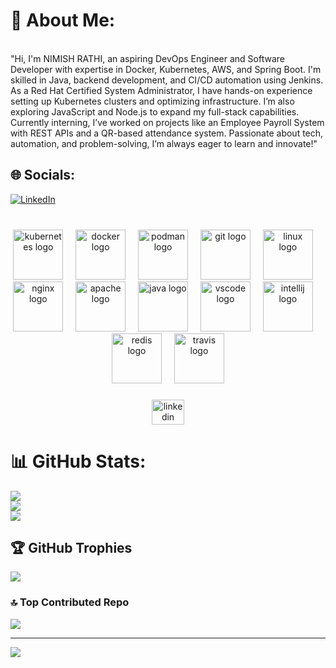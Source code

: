 # 💫 About Me:
<br>"Hi, I'm NIMISH RATHI, an aspiring DevOps Engineer and Software Developer with expertise in Docker, Kubernetes, AWS, and Spring Boot. I'm skilled in Java, backend development, and CI/CD automation using Jenkins. As a Red Hat Certified System Administrator, I have hands-on experience setting up Kubernetes clusters and optimizing infrastructure. I’m also exploring JavaScript and Node.js to expand my full-stack capabilities. Currently interning, I’ve worked on projects like an Employee Payroll System with REST APIs and a QR-based attendance system. Passionate about tech, automation, and problem-solving, I’m always eager to learn and innovate!"



## 🌐 Socials:
[![LinkedIn](https://img.shields.io/badge/LinkedIn-%230077B5.svg?logo=linkedin&logoColor=white)](www.linkedin.com/in/nimish-rathi-593125239) 

<div align="left">
</div>

### 

<br clear="both">

<div align="center">
  <img src="https://cdn.jsdelivr.net/gh/devicons/devicon/icons/kubernetes/kubernetes-plain.svg" height="80" alt="kubernetes logo"  />
  <img width="12" />
  <img src="https://cdn.jsdelivr.net/gh/devicons/devicon/icons/docker/docker-original.svg" height="80" alt="docker logo"  />
  <img width="12" />
  <img src="https://cdn.jsdelivr.net/gh/devicons/devicon/icons/podman/podman-original.svg" height="80" alt="podman logo"  />
  <img width="12" />
  <img src="https://cdn.jsdelivr.net/gh/devicons/devicon/icons/git/git-original.svg" height="80" alt="git logo"  />
  <img width="12" />
  <img src="https://cdn.jsdelivr.net/gh/devicons/devicon/icons/linux/linux-original.svg" height="80" alt="linux logo"  />
  <img width="12" />
  <img src="https://cdn.jsdelivr.net/gh/devicons/devicon/icons/nginx/nginx-original.svg" height="80" alt="nginx logo"  />
  <img width="12" />
  <img src="https://cdn.jsdelivr.net/gh/devicons/devicon/icons/apache/apache-original.svg" height="80" alt="apache logo"  />
  <img width="12" />
  <img src="https://cdn.jsdelivr.net/gh/devicons/devicon/icons/java/java-original.svg" height="80" alt="java logo"  />
  <img width="12" />
  <img src="https://cdn.jsdelivr.net/gh/devicons/devicon/icons/vscode/vscode-original.svg" height="80" alt="vscode logo"  />
  <img width="12" />
  <img src="https://cdn.jsdelivr.net/gh/devicons/devicon/icons/intellij/intellij-original.svg" height="80" alt="intellij logo"  />
  <img width="12" />
  <img src="https://cdn.jsdelivr.net/gh/devicons/devicon/icons/redis/redis-original.svg" height="80" alt="redis logo"  />
  <img width="12" />
  <img src="https://cdn.jsdelivr.net/gh/devicons/devicon/icons/travis/travis-plain.svg" height="80" alt="travis logo"  />
</div>

###

<div align="center">
  <img src="https://raw.githubusercontent.com/maurodesouza/profile-readme-generator/master/src/assets/icons/social/linkedin/default.svg" width="52" height="40" alt="linkedin logo"  />
</div>

###

# 📊 GitHub Stats:
![](https://github-readme-stats.vercel.app/api?username=NimishRathi&theme=dark&hide_border=false&include_all_commits=false&count_private=false)<br/>
![](https://github-readme-streak-stats.herokuapp.com/?user=NimishRathi&theme=dark&hide_border=false)<br/>
![](https://github-readme-stats.vercel.app/api/top-langs/?username=NimishRathi&theme=dark&hide_border=false&include_all_commits=false&count_private=false&layout=compact)

## 🏆 GitHub Trophies
![](https://github-profile-trophy.vercel.app/?username=NimishRathi&theme=radical&no-frame=true&no-bg=true&margin-w=4)

### 🔝 Top Contributed Repo
![](https://github-contributor-stats.vercel.app/api?username=NimishRathi&limit=5&theme=dark&combine_all_yearly_contributions=true)

---
[![](https://visitcount.itsvg.in/api?id=NimishRathi&icon=0&color=0)](https://visitcount.itsvg.in)

<!-- Proudly created with GPRM ( https://gprm.itsvg.in ) -->
